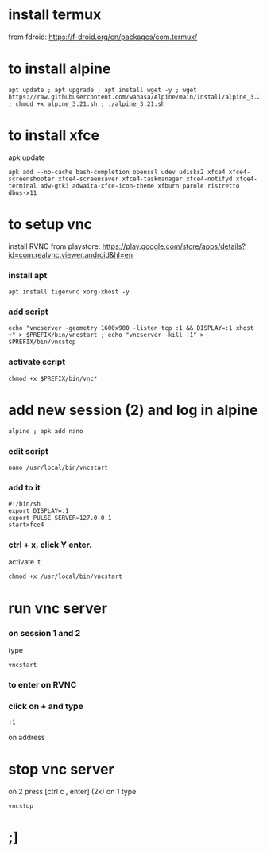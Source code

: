 # install termux 
from fdroid: https://f-droid.org/en/packages/com.termux/

# to install alpine

```
apt update ; apt upgrade ; apt install wget -y ; wget https://raw.githubusercontent.com/wahasa/Alpine/main/Install/alpine_3.21.sh ; chmod +x alpine_3.21.sh ; ./alpine_3.21.sh
```

# to install xfce

apk update
```
apk add --no-cache bash-completion openssl udev udisks2 xfce4 xfce4-screenshooter xfce4-screensaver xfce4-taskmanager xfce4-notifyd xfce4-terminal adw-gtk3 adwaita-xfce-icon-theme xfburn parole ristretto dbus-x11
```

# to setup vnc
install RVNC from playstore: https://play.google.com/store/apps/details?id=com.realvnc.viewer.android&hl=en

### install apt
```
apt install tigervnc xorg-xhost -y
```
### add script
```
echo "vncserver -geometry 1600x900 -listen tcp :1 && DISPLAY=:1 xhost +" > $PREFIX/bin/vncstart ; echo "vncserver -kill :1" > $PREFIX/bin/vncstop
```
### activate script
```
chmod +x $PREFIX/bin/vnc*
```
# add new session (2) and log in alpine

```
alpine ; apk add nano
```
### edit script
```
nano /usr/local/bin/vncstart
```
### add to it
```
#!/bin/sh
export DISPLAY=:1
export PULSE_SERVER=127.0.0.1
startxfce4
```

### ctrl + x, click Y enter.

activate it
```
chmod +x /usr/local/bin/vncstart
```
# run vnc server
### on session 1 and 2
type
```
vncstart
```
### to enter on RVNC
### click on + and type
```
:1
```
on address
# stop vnc server 
on 2 press [ctrl c , enter] (2x)
on 1 type
```
vncstop
```
# ;]
